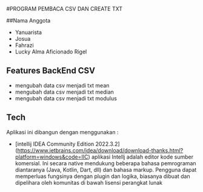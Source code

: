 #PROGRAM PEMBACA CSV DAN CREATE TXT

##Nama Anggota
- Yanuarista
- Josua
- Fahrazi
- Lucky Alma Aficionado Rigel

## Features BackEnd CSV
- mengubah data csv menjadi txt mean
- mengubah data csv menjadi txt median
- mengubah data csv menjadi txt modulus

## Tech
Aplikasi ini dibangun dengan menggunakan :
- [intellij IDEA Community Edition 2022.3.2] (https://www.jetbrains.com/idea/download/download-thanks.html?platform=windows&code=IIC) aplikasi Intellj adalah editor kode sumber komersial. Ini secara native mendukung beberapa bahasa pemrograman diantaranya (Java, Kotlin, Dart, dll) dan bahasa markup. Pengguna dapat memperluas fungsinya dengan plugin dan logika, biasanya dibuat dan dipelihara oleh komunitas di bawah lisensi perangkat lunak

